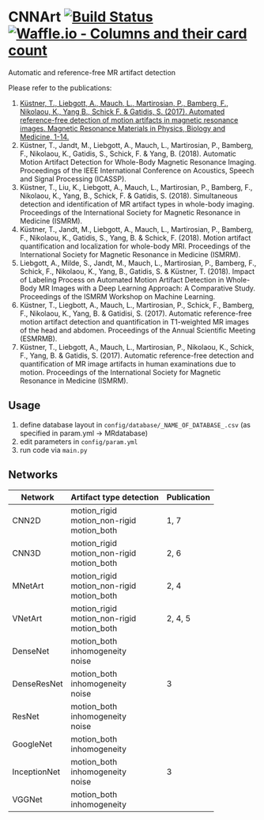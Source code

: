 # CNNArt [![Build Status](https://semaphoreci.com/api/v1/thomaskuestner/cnnart/branches/master/shields_badge.svg)](https://semaphoreci.com/thomaskuestner/cnnart) [![Waffle.io - Columns and their card count](https://badge.waffle.io/thomaskuestner/CNNArt.svg?columns=all)](https://waffle.io/thomaskuestner/CNNArt) 
Automatic and reference-free MR artifact detection

Please refer to the publications:<br/>
1. [Küstner, T., Liebgott, A., Mauch, L., Martirosian, P., Bamberg, F., Nikolaou, K., Yang B., Schick F. & Gatidis, S. (2017). Automated reference-free detection of motion artifacts in magnetic resonance images. Magnetic Resonance Materials in Physics, Biology and Medicine, 1-14.](https://link.springer.com/article/10.1007/s10334-017-0650-z)<br/>
2. Küstner, T., Jandt, M., Liebgott, A., Mauch, L., Martirosian, P., Bamberg, F., Nikolaou, K., Gatidis, S., Schick, F. & Yang, B. (2018). Automatic Motion Artifact Detection for Whole-Body Magnetic Resonance Imaging. Proceedings of the IEEE International Conference on Acoustics, Speech and Signal Processing (ICASSP).<br/>
3. Küstner, T., Liu, K., Liebgott, A., Mauch, L., Martirosian, P., Bamberg, F., Nikolaou, K., Yang, B., Schick, F. & Gatidis, S. (2018). Simultaneous detection and identification of MR artifact types in whole-body imaging. Proceedings of the International Society for Magnetic Resonance in Medicine (ISMRM).<br/>
4. Küstner, T., Jandt, M., Liebgott, A., Mauch, L., Martirosian, P., Bamberg, F., Nikolaou, K., Gatidis, S., Yang, B. & Schick, F. (2018). Motion artifact quantification and localization for whole-body MRI. Proceedings of the International Society for Magnetic Resonance in Medicine (ISMRM).<br/>
5. Liebgott, A., Milde, S., Jandt, M., Mauch, L., Martirosian, P., Bamberg, F., Schick, F., Nikolaou, K., Yang, B., Gatidis, S. & Küstner, T. (2018). Impact of Labeling Process on Automated Motion Artifact Detection in Whole-Body MR Images with a Deep Learning Approach: A Comparative Study. Proceedings of the ISMRM Workshop on Machine Learning.<br/>
6. Küstner, T., Liegbott, A., Mauch, L., Martirosian, P., Schick, F., Bamberg, F., Nikolaou, K., Yang, B. & Gatidisi, S. (2017). Automatic reference-free motion artifact detection and quantification in T1-weighted MR images of the head and abdomen. Proceedings of the Annual Scientific Meeting (ESMRMB).<br/>
7. Küstner, T., Liebgott, A., Mauch, L., Martirosian, P., Nikolaou, K., Schick, F., Yang, B. & Gatidis, S. (2017). Automatic reference-free detection and quantification of MR image artifacts in human examinations due to motion. Proceedings of the International Society for Magnetic Resonance in Medicine (ISMRM).

## Usage
1. define database layout in `config/database/_NAME_OF_DATABASE_.csv` (as specified in param.yml -> MRdatabase)
2. edit parameters in `config/param.yml`
3. run code via `main.py`

## Networks
Network | Artifact type detection | Publication
------------ | ------------- | -------------
CNN2D | motion_rigid <br/> motion_non-rigid <br/> motion_both | 1, 7
CNN3D | motion_rigid <br/> motion_non-rigid <br/> motion_both | 2, 6
MNetArt | motion_rigid <br/> motion_non-rigid <br/> motion_both | 2, 4
VNetArt | motion_rigid <br/> motion_non-rigid <br/> motion_both | 2, 4, 5
DenseNet | motion_both <br/> inhomogeneity <br/> noise | 
DenseResNet | motion_both <br/> inhomogeneity <br/> noise | 3
ResNet | motion_both <br/> inhomogeneity <br/> noise | 
GoogleNet | motion_both <br/> inhomogeneity | 
InceptionNet | motion_both <br/> inhomogeneity <br/> noise | 3
VGGNet | motion_both <br/> inhomogeneity | 
